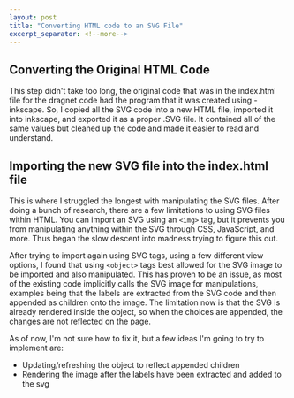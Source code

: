 ```yaml
---
layout: post
title: "Converting HTML code to an SVG File"
excerpt_separator: <!--more-->
---
```


## Converting the Original HTML Code

This step didn't take too long, the original code that was in the index.html file for the dragnet code had the program that it was created using - inkscape. So, I copied all the SVG code into a new HTML file, imported it into inkscape, and exported it as a proper .SVG file. It contained all of the same values but cleaned up the code and made it easier to read and understand. <!--more-->

## Importing the new SVG file into the index.html file

This is where I struggled the longest with manipulating the SVG files. After doing a bunch of research, there are a few limitations to using SVG files within HTML. You can import an SVG using an  ```<img>``` tag, but it prevents you from manipulating anything within the SVG through CSS, JavaScript, and more. Thus began the slow descent into madness trying to figure this out.

After trying to import again using SVG tags, using a few different view options, I found that using ```<object>``` tags best allowed for the SVG image to be imported and also manipulated. This has proven to be an issue, as most of the existing code implicitly calls the SVG image for manipulations, examples being that the labels are extracted from the SVG code and then appended as children onto the image. The limitation now is that the SVG is already rendered inside the object, so when the choices are appended, the changes are not reflected on the page.

As of now, I'm not sure how to fix it, but a few ideas I'm going to try to implement are:
- Updating/refreshing the object to reflect appended children
- Rendering the image after the labels have been extracted and added to the svg